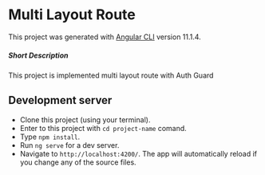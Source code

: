 # Multi Layout Route

This project was generated with [Angular CLI](https://github.com/angular/angular-cli) version 11.1.4.

##### *Short Description*
This project is implemented multi layout route with Auth Guard

## Development server

- Clone this project (using your terminal).
- Enter to this project with `cd project-name` comand.
- Type `npm install`.
- Run `ng serve` for a dev server. 
- Navigate to `http://localhost:4200/`. The app will automatically reload if you change any of the source files.
